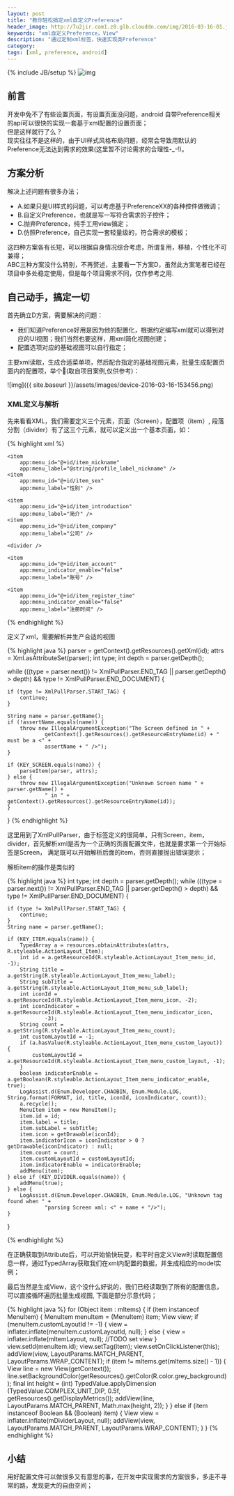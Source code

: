 ```yaml
---
layout: post
title: "教你轻松搞定xml自定义Preference"
header_image: http://7u2jir.com1.z0.glb.clouddn.com/img/2016-03-16-01.jpg
keywords: "xml自定义Preference，View"
description: "通过定制xml标签，快速实现类Preference"
category: 
tags: [xml, preference, android]
---
```

{% include JB/setup %}
![img](http://7u2jir.com1.z0.glb.clouddn.com/img/2016-03-16-01.jpg)

## 前言
开发中免不了有些设置页面，有设置页面没问题，android 自带Preference相关的api可以很快的实现一套基于xml配置的设置页面；  
但是这样就行了么？  
现实往往不是这样的，由于UI样式风格布局问题，经常会导致用默认的Preference无法达到需求的效果(这里暂不讨论需求的合理性-_-!)。

## 方案分析
解决上述问题有很多办法；  

* A.如果只是UI样式的问题，可以考虑基于PreferenceXX的各种控件做微调；
* B.自定义Preference，也就是写一写符合需求的子控件；
* C.抛弃Preference，纯手工用view搞定；
* D.仿照Preference，自己实现一套轻量级的，符合需求的模板；

这四种方案各有长短，可以根据自身情况综合考虑，所谓复用，移植，个性化不可兼得；  
ABC三种方案没什么特别，不再赘述，主要看一下方案D，虽然此方案笔者已经在项目中多处稳定使用，但是每个项目需求不同，仅作参考之用.

## 自己动手，搞定一切
首先确立D方案，需要解决的问题：

* 我们知道Preference好用是因为他的配置化，根据约定编写xml就可以得到对应的UI视图；我们当然也要这样，用xml简化视图创建； 
* 配置选项对应的基础视图可以自行指定；

主要xml读取，生成合适菜单项，然后配合指定的基础视图元素，批量生成配置页面内的配置项，举个🌰(取自项目案例,仅供参考)：

![img]({{ site.baseurl }}/assets/images/device-2016-03-16-153456.png)

### XML定义与解析
先来看看XML，我们需要定义三个元素，页面（Screen），配置项（item）, 段落分割（divider）有了这三个元素，就可以定义出一个基本页面，如：  

{% highlight xml %}
<?xml version="1.0" encoding="utf-8"?>
<Screen xmlns:app="http://schemas.android.com/apk/res-auto">

    <item
        app:menu_id="@+id/item_nickname"
        app:menu_label="@string/profile_label_nickname" />
    <item
        app:menu_id="@+id/item_sex"
        app:menu_label="性别" />

    <item
        app:menu_id="@+id/item_introduction"
        app:menu_label="简介" />
    <item
        app:menu_id="@+id/item_company"
        app:menu_label="公司" />

    <divider />

    <item
        app:menu_id="@+id/item_account"
        app:menu_indicator_enable="false"
        app:menu_label="账号" />

    <item
        app:menu_id="@+id/item_register_time"
        app:menu_indicator_enable="false"
        app:menu_label="注册时间" />
</Screen>
{% endhighlight %}

定义了xml，需要解析并生产合适的视图

{% highlight java %}
parser = getContext().getResources().getXml(id);
attrs = Xml.asAttributeSet(parser);
int type;
int depth = parser.getDepth();

while (((type = parser.next()) != XmlPullParser.END_TAG || parser.getDepth() > depth) &&
        type != XmlPullParser.END_DOCUMENT) {

    if (type != XmlPullParser.START_TAG) {
        continue;
    }

    String name = parser.getName();
    if (!assertName.equals(name)) {
        throw new IllegalArgumentException("The Screen defined in " +
                getContext().getResources().getResourceEntryName(id) + " must be a <" +
                assertName + " />");
    }

    if (KEY_SCREEN.equals(name)) {
        parseItem(parser, attrs);
    } else {
        throw new IllegalArgumentException("Unknown Screen name " + parser.getName() +
                " in " + getContext().getResources().getResourceEntryName(id));
    }
}
{% endhighlight %}

这里用到了XmlPullParser，由于标签定义的很简单，只有Screen，item， divider，首先解析xml是否为一个正确的页面配置文件，也就是要求第一个开始标签是Screen，
满足既可以开始解析后面的item，否则直接抛出错误提示；

解析item的操作是类似的  

{% highlight java %}
int type;
int depth = parser.getDepth();
while (((type = parser.next()) != XmlPullParser.END_TAG || parser.getDepth() > depth) &&
        type != XmlPullParser.END_DOCUMENT) {

    if (type != XmlPullParser.START_TAG) {
        continue;
    }
    String name = parser.getName();

    if (KEY_ITEM.equals(name)) {
        TypedArray a = resources.obtainAttributes(attrs, R.styleable.ActionLayout_Item);
        int id = a.getResourceId(R.styleable.ActionLayout_Item_menu_id, -1);
        String title = a.getString(R.styleable.ActionLayout_Item_menu_label);
        String subTitle = a.getString(R.styleable.ActionLayout_Item_menu_sub_label);
        int iconId = a.getResourceId(R.styleable.ActionLayout_Item_menu_icon, -2);
        int iconIndicator = a.getResourceId(R.styleable.ActionLayout_Item_menu_indicator_icon,
                -3);
        String count = a.getString(R.styleable.ActionLayout_Item_menu_count);
        int customLayoutId = -1;
        if (a.hasValue(R.styleable.ActionLayout_Item_menu_custom_layout)) {
            customLayoutId = a.getResourceId(R.styleable.ActionLayout_Item_menu_custom_layout, -1);
        }
        boolean indicatorEnable = a.getBoolean(R.styleable.ActionLayout_Item_menu_indicator_enable, true);
        LogAssist.d(Enum.Developer.CHAOBIN, Enum.Module.LOG, String.format(FORMAT, id, title, iconId, iconIndicator, count));
        a.recycle();
        MenuItem item = new MenuItem();
        item.id = id;
        item.label = title;
        item.subLabel = subTitle;
        item.icon = getDrawable(iconId);
        item.indicatorIcon = iconIndicator > 0 ? getDrawable(iconIndicator) : null;
        item.count = count;
        item.customLayoutId = customLayoutId;
        item.indicatorEnable = indicatorEnable;
        addMenu(item);
    } else if (KEY_DIVIDER.equals(name)) {
        addMenu(true);
    } else {
        LogAssist.d(Enum.Developer.CHAOBIN, Enum.Module.LOG, "Unknown tag found when " +
                "parsing Screen xml: <" + name + "/>");
    }
}

{% endhighlight %}

在正确获取到Attribute后，可以开始愉快玩耍，和平时自定义View时读取配置信息一样，通过TypedArray获取我们在xml内配置的数据，并生成相应的model实例；

最后当然是生成View，这个没什么好说的，我们已经读取到了所有的配置信息，可以直接循环遍历批量生成视图, 下面是部分示意代码；

{% highlight java %}
for (Object item : mItems) {
	if (item instanceof MenuItem) {
	    MenuItem menuItem = (MenuItem) item;
	    View view;
	    if (menuItem.customLayoutId != -1) {
	        view = inflater.inflate(menuItem.customLayoutId, null);
	    } else {
	        view = inflater.inflate(mItemLayout, null);
	        //TODO set view
	    }
	    view.setId(menuItem.id);
	    view.setTag(item);
	    view.setOnClickListener(this);
	    addView(view, LayoutParams.MATCH_PARENT, LayoutParams.WRAP_CONTENT);
	    if (item != mItems.get(mItems.size() - 1)) {
	        View line = new View(getContext());
	        line.setBackgroundColor(getResources().getColor(R.color.grey_background));
	        final int height = (int) TypedValue.applyDimension
	                (TypedValue.COMPLEX_UNIT_DIP, 0.5f, getResources().getDisplayMetrics());
	        addView(line, LayoutParams.MATCH_PARENT, Math.max(height, 2));
	    }
	} else if (item instanceof Boolean && (Boolean) item) {
	    View view = inflater.inflate(mDividerLayout, null);
	    addView(view, LayoutParams.MATCH_PARENT, LayoutParams.WRAP_CONTENT);
	}
}
{% endhighlight %}


## 小结
用好配置文件可以做很多又有意思的事，在开发中实现需求的方案很多，多走不寻常的路，发现更大的自由空间；




